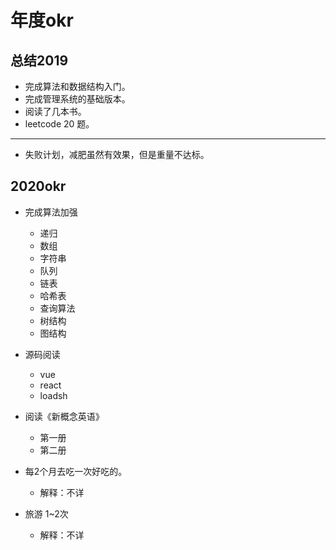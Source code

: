 # 年度okr

## 总结2019

- 完成算法和数据结构入门。
- 完成管理系统的基础版本。
- 阅读了几本书。
- leetcode 20 题。

---

- 失败计划，减肥虽然有效果，但是重量不达标。


## 2020okr

- 完成算法加强

    - 递归
    - 数组
    - 字符串
    - 队列
    - 链表
    - 哈希表
    - 查询算法
    - 树结构
    - 图结构

- 源码阅读

    - vue
    - react
    - loadsh

- 阅读《新概念英语》

   - 第一册
   - 第二册

- 每2个月去吃一次好吃的。

    - 解释：不详

- 旅游 1~2次

    - 解释：不详


